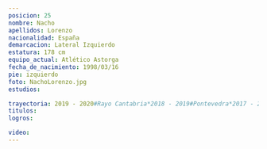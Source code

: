 ```yaml
---
posicion: 25
nombre: Nacho
apellidos: Lorenzo
nacionalidad: España
demarcacion: Lateral Izquierdo
estatura: 178 cm
equipo_actual: Atlético Astorga
fecha_de_nacimiento: 1998/03/16
pie: izquierdo
foto: NachoLorenzo.jpg
estudios:

trayectoria: 2019 - 2020#Rayo Cantabria*2018 - 2019#Pontevedra*2017 - 2018#Getafe CF*2016 - 2017#Celta de Vigo DH
titulos:
logros:

video:
---
```

